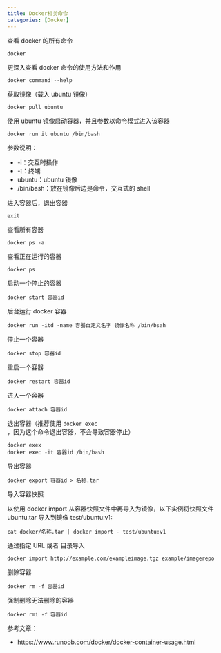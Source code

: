 ```yaml
---
title: Docker相关命令
categories: [Docker]
---
```


查看 docker 的所有命令

```shell
docker
```

更深入查看 docker 命令的使用方法和作用

```shell
docker command --help
```

获取镜像（载入 ubuntu 镜像）

```shell
docker pull ubuntu
```

使用 ubuntu 镜像启动容器，并且参数以命令模式进入该容器

```shell
docker run it ubuntu /bin/bash
```

参数说明：

- -i：交互时操作
- -t：终端
- ubuntu：ubuntu 镜像
- /bin/bash：放在镜像后边是命令，交互式的 shell

进入容器后，退出容器

```shell
exit
```

查看所有容器

```shell
docker ps -a
```

查看正在运行的容器

```shell
docker ps
```

启动一个停止的容器

```shell
docker start 容器id
```

后台运行 docker 容器

```shell
docker run -itd -name 容器自定义名字 镜像名称 /bin/bsah
```

停止一个容器

```shell
docker stop 容器id
```

重启一个容器

```shell
docker restart 容器id
```

进入一个容器

```shell
docker attach 容器id
```

退出容器（推荐使用 `docker exec` ，因为这个命令退出容器，不会导致容器停止）

```shell
docker exex
docker exec -it 容器id /bin/bash
```

导出容器

```shell
docker export 容器id > 名称.tar
```

导入容器快照

以使用 docker import 从容器快照文件中再导入为镜像，以下实例将快照文件 ubuntu.tar 导入到镜像 test/ubuntu:v1:

```shell
cat docker/名称.tar | docker import - test/ubuntu:v1
```

通过指定 URL 或者 目录导入

```shell
docker import http://example.com/exampleimage.tgz example/imagerepo
```

删除容器

```shell
docker rm -f 容器id
```

强制删除无法删除的容器

```shell
docker rmi -f 容器id
```



参考文章：

- https://www.runoob.com/docker/docker-container-usage.html





​                                                                                                                                                                  

